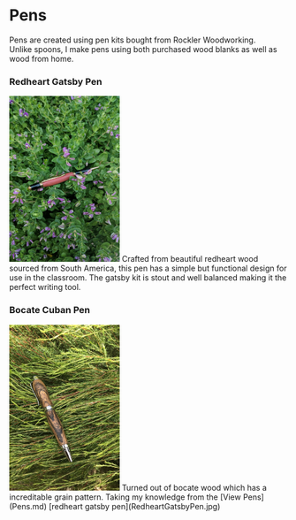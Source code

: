 # Pens

Pens are created using pen kits bought from Rockler Woodworking.  
Unlike spoons, I make pens using both purchased wood blanks as well as wood from home. 

### Redheart Gatsby Pen
<img src="RedheartGatsbyPen.jpg" height=300 width=200>
Crafted from beautiful redheart wood sourced from South America, this pen has a simple but functional design for use in the classroom. The gatsby kit is stout and well balanced making it the perfect writing tool. 

### Bocate Cuban Pen 
<img src="BocateCubanPen.JPG" height=300 width=200>
Turned out of bocate wood which has a increditable grain pattern. Taking my knowledge from the [View Pens](Pens.md) [redheart gatsby pen](RedheartGatsbyPen.jpg)
